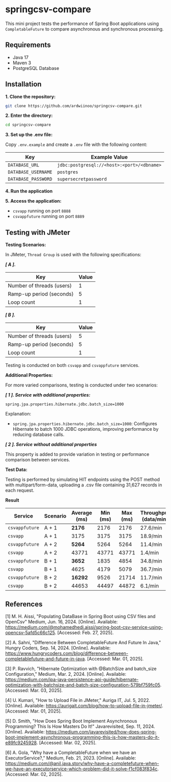 # springcsv-compare

This mini project tests the performance of Spring Boot applications using `CompletableFuture` to compare asynchronous and synchronous processing.

## Requirements

-   Java 17
-   Maven 3
-   PostgreSQL Database

## Installation

**1. Clone the repository:**

```bash
git clone https://github.com/ardwiinoo/springcsv-compare.git
```

**2. Enter the directory:**

```bash
cd springcsv-compare
```

**3. Set up the .env file:**

Copy `.env.example` and create a `.env` file with the following content:

| Key                 | Example Value                              |
| ------------------- | ------------------------------------------ |
| `DATABASE_URL`      | `jdbc:postgresql://<host>:<port>/<dbname>` |
| `DATABASE_USERNAME` | `postgres`                                 |
| `DATABASE_PASSWORD` | `supersecretpassword`                      |

**4. Run the application**

**5. Access the application:**

-   `csvapp` running on port `8888`
-   `csvappfuture` running on port `8889`

## Testing with JMeter

**Testing Scenarios:**

In JMeter, `Thread Group` is used with the following specifications:

**_[ A ]._**

| Key                       | Value |
| ------------------------- | ----- |
| Number of threads (users) | 1     |
| Ramp-up period (seconds)  | 5     |
| Loop count                | 1     |

**_[ B ]._**

| Key                       | Value |
| ------------------------- | ----- |
| Number of threads (users) | 5     |
| Ramp-up period (seconds)  | 5     |
| Loop count                | 1     |

Testing is conducted on both `csvapp` and `csvappfuture` services.

**Additional Properties:**

For more varied comparisons, testing is conducted under two scenarios:

**_[ 1 ]. Service with additional properties:_**

```properties
spring.jpa.properties.hibernate.jdbc.batch_size=1000
```

Explanation:

-   `spring.jpa.properties.hibernate.jdbc.batch_size=1000`: Configures Hibernate to batch 1000 JDBC operations, improving performance by reducing database calls.

**_[ 2 ]. Service without additional properties_**

This property is added to provide variation in testing or performance comparison between services.

**Test Data:**

Testing is performed by simulating HIT endpoints using the POST method with multipart/form-data, uploading a .csv file containing 31,627 records in each request.

**Result**

| Service        | Scenario | Average (ms) | Min (ms) | Max (ms) | Throughput (data/min) |
| -------------- | -------- | ------------ | -------- | -------- | --------------------- |
| `csvappfuture` | A + 1    | **2176**     | 2176     | 2176     | 27.6/min              |
| `csvapp`       | A + 1    | 3175         | 3175     | 3175     | 18.9/min              |
| `csvappfuture` | A + 2    | **5264**     | 5264     | 5264     | 11.4/min              |
| `csvapp`       | A + 2    | 43771        | 43771    | 43771    | 1.4/min               |
| `csvappfuture` | B + 1    | **3652**     | 1835     | 4854     | 34.8/min              |
| `csvapp`       | B + 1    | 4625         | 4179     | 5079     | 36.7/min              |
| `csvappfuture` | B + 2    | **16292**    | 9526     | 21714    | 11.7/min              |
| `csvapp`       | B + 2    | 44653        | 44497    | 44872    | 6.1/min               |

## References

[1] M. H. Aissi, "Populating DataBase in Spring Boot using CSV files and OpenCsv" Medium, Jun. 16, 2024. [Online]. Available: https://medium.com/@mohamedhedi.aissi/spring-boot-csv-service-using-opencsv-5afd5c66c125. [Accessed: Feb. 27, 2025].

[2] A. Sahni, "Difference Between CompletableFuture And Future In Java," Hungry Coders, Sep. 14, 2024. [Online]. Available: https://www.hungrycoders.com/blog/difference-between-completablefuture-and-future-in-java. [Accessed: Mar. 01, 2025].

[3] P. Ravvich, "Hibernate Optimization with @BatchSize and batch_size Configuration," Medium, Mar. 2, 2024. [Online]. Available: https://medium.com/jpa-java-persistence-api-guide/hibernate-optimization-with-batchsize-and-batch-size-configuration-579bf759fc05. [Accessed: Mar. 03, 2025].

[4] U. Kumari, "How to Upload File in JMeter," Auriga IT, Jul. 5, 2022. [Online]. Available: https://aurigait.com/blog/how-to-upload-file-in-jmeter/. [Accessed: Mar. 01, 2025].

[5] D. Smith, "How Does Spring Boot Implement Asynchronous Programming? This Is How Masters Do It!" Javarevisited, Sep. 11, 2024. [Online]. Available: https://medium.com/javarevisited/how-does-spring-boot-implement-asynchronous-programming-this-is-how-masters-do-it-e89fc9245928. [Accessed: Mar. 02, 2025].

[6] A. Gola, "Why have a CompletableFuture when we have an ExecutorService?," Medium, Feb. 21, 2023. [Online]. Available: https://medium.com/@anil.java.story/why-have-a-completefuture-when-we-have-an-executorservice-which-problem-did-it-solve-f1cf083f834c. [Accessed: Mar. 02, 2025].
